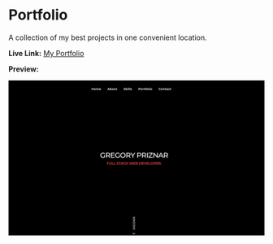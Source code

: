 # Portfolio

A collection of my best projects in one convenient location.

**Live Link:** [My Portfolio](http://gregorypriznar.com)

**Preview:**

![](Preview.png)
